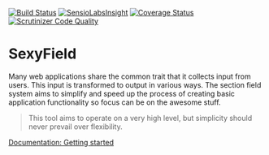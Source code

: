 [![Build Status](https://travis-ci.org/dionsnoeijen/sexy-field.svg?branch=master)](https://travis-ci.org/dionsnoeijen/sexy-field) [![SensioLabsInsight](https://insight.sensiolabs.com/projects/7f0a1082-0e72-4764-b1d2-d7de23ef8e73/mini.png)](https://insight.sensiolabs.com/projects/7f0a1082-0e72-4764-b1d2-d7de23ef8e73) [![Coverage Status](https://coveralls.io/repos/github/dionsnoeijen/sexy-field/badge.svg?branch=master)](https://coveralls.io/github/dionsnoeijen/sexy-field?branch=master) [![Scrutinizer Code Quality](https://scrutinizer-ci.com/g/dionsnoeijen/sexy-field/badges/quality-score.png?b=master)](https://scrutinizer-ci.com/g/dionsnoeijen/sexy-field/?branch=master)
# SexyField

Many web applications share the common trait that it collects input from users. This input is transformed to output in various ways. The section field system aims to simplify and speed up the process of creating basic application functionality so focus can be on the awesome stuff.

> This tool aims to operate on a very high level, but simplicity should never prevail over flexibility.

[Documentation: Getting started](http://sexy-field.tardigrades.nl/documentation/2017/10/12/getting-started.html)
